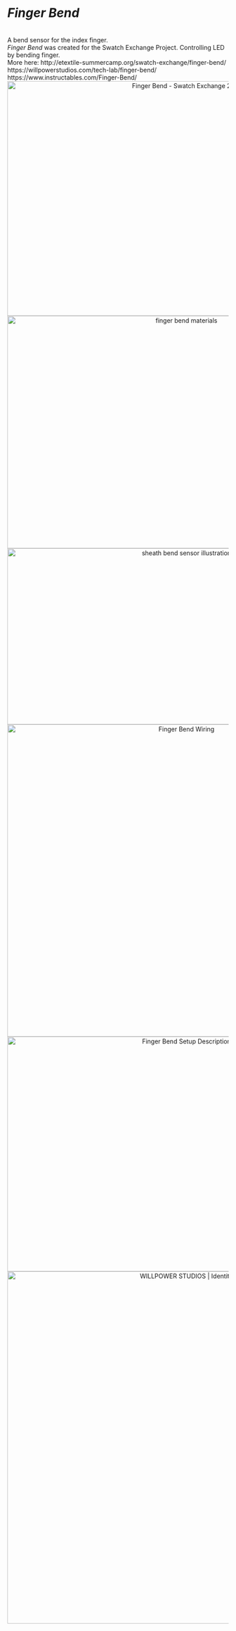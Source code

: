 <h1><i>Finger Bend</i></h1>
<br>
A bend sensor for the index finger.
<br>
<i>Finger Bend</i> was created for the Swatch Exchange Project. 
Controlling LED by bending finger. 
<br>
More here: 
http://etextile-summercamp.org/swatch-exchange/finger-bend/ 
<br>
https://willpowerstudios.com/tech-lab/finger-bend/
<br>
https://www.instructables.com/Finger-Bend/
<br>
<center>
<img src="https://live.staticflickr.com/65535/51012993181_3c31128306_c.jpg" width="800" height="533" alt="Finger Bend - Swatch Exchange 2021">
<br>
<img src="https://live.staticflickr.com/65535/51015299827_bb6329da85_c.jpg" width="800" height="528" alt="finger bend materials">
<br>
<img src="https://live.staticflickr.com/65535/50811355542_971ce2c7aa_c.jpg" width="800" height="400" alt="sheath bend sensor illustration">
<br>
<img src="https://live.staticflickr.com/65535/51016546058_29b8f18090_c.jpg" width="800" height="709" alt="Finger Bend Wiring">
<br>
<img src="https://live.staticflickr.com/65535/51015456141_8c3c185535_c.jpg" width="800" height="533" alt="Finger Bend Setup Description">
<br>
<img src="https://live.staticflickr.com/65535/50123762196_645597325b_c.jpg" width="800" height="800" alt="WILLPOWER STUDIOS | Identity">
</center>
